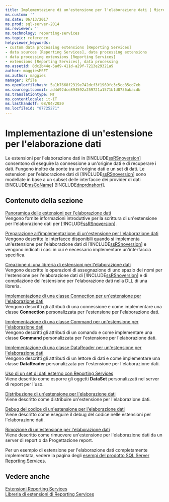 ```yaml
---
title: Implementazione di un'estensione per l'elaborazione dati | Microsoft Docs
ms.custom: ''
ms.date: 06/13/2017
ms.prod: sql-server-2014
ms.reviewer: ''
ms.technology: reporting-services
ms.topic: reference
helpviewer_keywords:
- custom data processing extensions [Reporting Services]
- data sources [Reporting Services], data processing extensions
- data processing extensions [Reporting Services]
- extensions [Reporting Services], data processing
ms.assetid: 8dc2b44e-5ad9-411d-a29f-7213e29321a9
author: maggiesMSFT
ms.author: maggies
manager: kfile
ms.openlocfilehash: 5a1b7668f2319e742dcf3f1969fc3c5cc85cd7eb
ms.sourcegitcommit: ad4d92dce894592a259721a1571b1d8736abacdb
ms.translationtype: MT
ms.contentlocale: it-IT
ms.lasthandoff: 08/04/2020
ms.locfileid: "87725271"
---
```

# <a name="implementing-a-data-processing-extension"></a>Implementazione di un'estensione per l'elaborazione dati
  Le estensioni per l'elaborazione dati in [!INCLUDE[ssRSnoversion](../../../includes/ssrsnoversion-md.md)] consentono di eseguire la connessione a un'origine dati e di recuperare i dati. Fungono inoltre da ponte tra un'origine dati e un set di dati. Le estensioni per l'elaborazione dati di [!INCLUDE[ssRSnoversion](../../../includes/ssrsnoversion-md.md)] sono modellate in base a un subset delle interfacce dei provider di dati [!INCLUDE[msCoName](../../../includes/msconame-md.md)] [!INCLUDE[dnprdnshort](../../../includes/dnprdnshort-md.md)].  
  
## <a name="in-this-section"></a>Contenuto della sezione  
 [Panoramica delle estensioni per l'elaborazione dati](data-processing-extensions-overview.md)  
 Vengono fornite informazioni introduttive per la scrittura di un'estensione per l'elaborazione dati per [!INCLUDE[ssRSnoversion](../../../includes/ssrsnoversion-md.md)].  
  
 [Preparazione all'implementazione di un'estensione per l'elaborazione dati](preparing-to-implement-a-data-processing-extension.md)  
 Vengono descritte le interfacce disponibili quando si implementa un'estensione per l'elaborazione dati di [!INCLUDE[ssRSnoversion](../../../includes/ssrsnoversion-md.md)] e vengono indicati i casi in cui è necessario implementare un'interfaccia specifica.  
  
 [Creazione di una libreria di estensioni per l'elaborazione dati](creating-a-data-processing-extension-library.md)  
 Vengono descritte le operazioni di assegnazione di uno spazio dei nomi per l'estensione per l'elaborazione dati di [!INCLUDE[ssRSnoversion](../../../includes/ssrsnoversion-md.md)] e di compilazione dell'estensione per l'elaborazione dati nella DLL di una libreria.  
  
 [Implementazione di una classe Connection per un'estensione per l'elaborazione dati](implementing-a-connection-class-for-a-data-processing-extension.md)  
 Vengono descritti gli attributi di una connessione e come implementare una classe **Connection** personalizzata per l'estensione per l'elaborazione dati.  
  
 [Implementazione di una classe Command per un'estensione per l'elaborazione dati](implementing-a-command-class-for-a-data-processing-extension.md)  
 Vengono descritti gli attributi di un comando e come implementare una classe **Command** personalizzata per l'estensione per l'elaborazione dati.  
  
 [Implementazione di una classe DataReader per un'estensione per l'elaborazione dati](implementing-a-datareader-class-for-a-data-processing-extension.md)  
 Vengono descritti gli attributi di un lettore di dati e come implementare una classe **DataReader** personalizzata per l'estensione per l'elaborazione dati.  
  
 [Uso di un set di dati esterno con Reporting Services](using-an-external-dataset-with-reporting-services.md)  
 Viene descritto come esporre gli oggetti **DataSet** personalizzati nel server di report per l'uso.  
  
 [Distribuzione di un'estensione per l'elaborazione dati](deploying-a-data-processing-extension.md)  
 Viene descritto come distribuire un'estensione per l'elaborazione dati.  
  
 [Debug del codice di un'estensione per l'elaborazione dati](debugging-data-processing-extension-code.md)  
 Viene descritto come eseguire il debug del codice nelle estensioni per l'elaborazione dati.  
  
 [Rimozione di un'estensione per l'elaborazione dati](removing-a-data-processing-extension.md)  
 Viene descritto come rimuovere un'estensione per l'elaborazione dati da un server di report o da Progettazione report.  
  
 Per un esempio di estensione per l'elaborazione dati completamente implementata, vedere la pagina degli [esempi del prodotto SQL Server Reporting Services](https://go.microsoft.com/fwlink/?LinkId=177889).  
  
## <a name="see-also"></a>Vedere anche  
 [Estensioni Reporting Services](../reporting-services-extensions.md)   
 [Libreria di estensioni di Reporting Services](../reporting-services-extension-library.md)  
  
  
